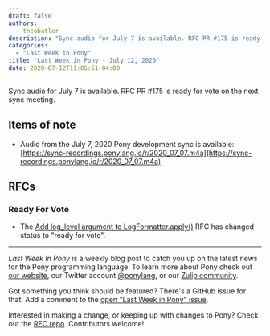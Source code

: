 ```yaml
---
draft: false
authors:
  - theobutler
description: "Sync audio for July 7 is available. RFC PR #175 is ready for vote on the next sync meeting."
categories:
  - "Last Week in Pony"
title: "Last Week in Pony - July 12, 2020"
date: 2020-07-12T11:05:51-04:00
---
```


Sync audio for July 7 is available. RFC PR #175 is ready for vote on the next sync meeting.
<!-- more -->

## Items of note

- Audio from the July 7, 2020 Pony development sync is available: [https://sync-recordings.ponylang.io/r/2020_07_07.m4a](https://sync-recordings.ponylang.io/r/2020_07_07.m4a)

## RFCs

### Ready For Vote

- The [Add log_level argument to LogFormatter.apply()](https://github.com/ponylang/rfcs/pull/175) RFC has changed status to "ready for vote".

---

_Last Week In Pony_ is a weekly blog post to catch you up on the latest news for the Pony programming language. To learn more about Pony check out [our website](https://ponylang.io), our Twitter account [@ponylang](https://twitter.com/ponylang), or our [Zulip community](https://ponylang.zulipchat.com).

Got something you think should be featured? There's a GitHub issue for that! Add a comment to the [open "Last Week in Pony" issue](https://github.com/ponylang/ponylang.github.io/issues?q=is%3Aissue+is%3Aopen+label%3Alast-week-in-pony).

Interested in making a change, or keeping up with changes to Pony? Check out the [RFC repo](https://github.com/ponylang/rfcs). Contributors welcome!
